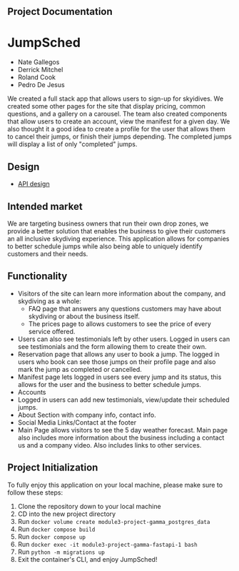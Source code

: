 ## Project Documentation



# JumpSched

- Nate Gallegos
- Derrick Mitchel
- Roland Cook
- Pedro De Jesus

We created a full stack app that allows users to sign-up for skyidives. We created some other pages for the site that display pricing, common questions, and a gallery on a carousel.
The team also created components that allow users to create an account, view the manifest for a given day. We also thought it a good idea to create a profile for the user that allows them to cancel their jumps, or finish their jumps depending. The completed jumps will display a list of only "completed" jumps. 

## Design

- [API design](docs/api-design.md)

## Intended market

We are targeting business owners that run their own drop zones, we provide a better solution that enables the business to give their customers an all inclusive skydiving experience. This application allows for companies to better schedule jumps while also being able to uniquely identify customers and their needs.

## Functionality

- Visitors of the site can learn more information about the company, and skydiving as a whole:
  - FAQ page that answers any questions customers may have about skydiving or about the business itself.
  - The prices page to allows customers to see the price of every service offered. 
- Users can also see testimonials left by other users. Logged in users can see testimonials and the form allowing them to create their own.
- Reservation page that allows any user to book a jump. The logged in users who book can see those jumps on their profile page and also mark the jump as completed or cancelled.
- Manifest page lets logged in users see every jump and its status, this allows for the user and the business to better schedule jumps.
- Accounts
- Logged in users can add new testimonials, view/update their scheduled jumps.
- About Section with company info, contact info.
- Social Media Links/Contact at the footer
- Main Page allows visitors to see the 5 day weather forecast. Main page also includes more information about the business including a contact us and a company video. Also includes links to other services.


## Project Initialization

To fully enjoy this application on your local machine, please make sure to follow these steps:

1. Clone the repository down to your local machine
2. CD into the new project directory
3. Run `docker volume create module3-project-gamma_postgres_data`
4. Run `docker compose build`
5. Run `docker compose up`
6. Run `docker exec -it module3-project-gamma-fastapi-1 bash`
7. Run  `python -m migrations up`
8. Exit the container's CLI, and enjoy JumpSched!


